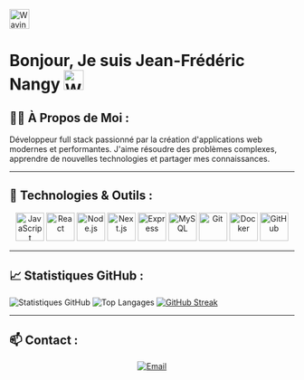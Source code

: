 <img src="https://raw.githubusercontent.com/Tarikul-Islam-Anik/Animated-Fluent-Emojis/master/Emojis/Hand%20gestures/Waving%20Hand.png" alt="Waving Hand" width="35" height="35" /> <h1 padding="10px 5px"> Bonjour, Je suis Jean-Frédéric Nangy <img src="https://raw.githubusercontent.com/Tarikul-Islam-Anik/Animated-Fluent-Emojis/master/Emojis/Hand%20gestures/Waving%20Hand.png" alt="Waving Hand" width="35" height="35" /> </h1> 

## 👨‍💻 À Propos de Moi :

Développeur full stack passionné par la création d'applications web modernes et performantes. J'aime résoudre des problèmes complexes, apprendre de nouvelles technologies et partager mes connaissances.

---

## 🔧 Technologies & Outils :
<div align="center">
    <img width="50" src="https://skillicons.dev/icons?i=js" alt="JavaScript" title="JavaScript"/>
    <img width="50" src="https://skillicons.dev/icons?i=react" alt="React" title="React"/>
    <img width="50" src="https://skillicons.dev/icons?i=node" alt="Node.js" title="Node.js"/>
    <img width="50" src="https://skillicons.dev/icons?i=next" alt="Next.js" title="Next.js"/>
    <img width="50" src="https://skillicons.dev/icons?i=express" alt="Express" title="Express"/>
    <img width="50" src="https://skillicons.dev/icons?i=mysql" alt="MySQL" title="MySQL"/>
    <img width="50" src="https://skillicons.dev/icons?i=git" alt="Git" title="Git"/>
    <img width="50" src="https://skillicons.dev/icons?i=docker" alt="Docker" title="Docker"/>
    <img width="50" src="https://skillicons.dev/icons?i=github" alt="GitHub" title="GitHub"/>
</div>

---

## 📈 Statistiques GitHub :

![Statistiques GitHub](https://github-readme-stats-Freddy78974-projects.vercel.app/api?username=Freddy78974&show_icons=true&theme=neon&rank_icon=github)
![Top Langages](https://github-readme-stats-Freddy78974-projects.vercel.app/api/top-langs/?username=Freddy78974&layout=compact&theme=neon) [![GitHub Streak](https://github-streak-stats-tan.vercel.app?user=Freddy78974&theme=neon)](https://git.io/streak-stats)

---

## 📫 Contact :
<div align="center">
    <a href="mailto:nangy.pro@gmail.com">
        <img src="https://img.shields.io/badge/Email-%23D14836.svg?&style=for-the-badge&logo=gmail&logoColor=white" alt="Email"/>
    </a>
</div>